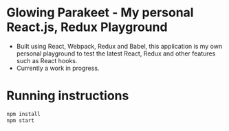 # Glowing Parakeet - My personal React.js, Redux Playground

- Built using React, Webpack, Redux and Babel, this application is my own personal playground
  to test the latest React, Redux and other features such as React hooks.
- Currently a work in progress.

# Running instructions

```sh
npm install
npm start
```
